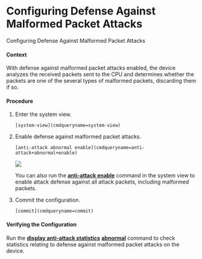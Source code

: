 Configuring Defense Against Malformed Packet Attacks
====================================================

Configuring Defense Against Malformed Packet Attacks

#### Context

With defense against malformed packet attacks enabled, the device analyzes the received packets sent to the CPU and determines whether the packets are one of the several types of malformed packets, discarding them if so.


#### Procedure

1. Enter the system view.
   
   
   ```
   [system-view](cmdqueryname=system-view)
   ```
2. Enable defense against malformed packet attacks.
   
   
   ```
   [anti-attack abnormal enable](cmdqueryname=anti-attack+abnormal+enable)
   ```
   ![](public_sys-resources/note_3.0-en-us.png) 
   
   You can also run the [**anti-attack enable**](cmdqueryname=anti-attack+enable) command in the system view to enable attack defense against all attack packets, including malformed packets.
3. Commit the configuration.
   
   
   ```
   [commit](cmdqueryname=commit)
   ```

#### Verifying the Configuration

Run the [**display anti-attack statistics**](cmdqueryname=display+anti-attack+statistics) [**abnormal**](cmdqueryname=abnormal) command to check statistics relating to defense against malformed packet attacks on the device.